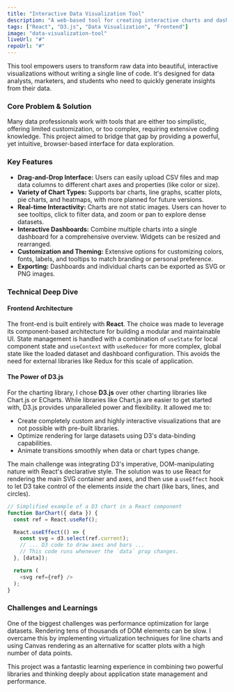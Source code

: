 ```yaml
---
title: "Interactive Data Visualization Tool"
description: "A web-based tool for creating interactive charts and dashboards from various data sources, built with D3.js and React."
tags: ["React", "D3.js", "Data Visualization", "Frontend"]
image: "data-visualization-tool"
liveUrl: "#"
repoUrl: "#"
---
```


This tool empowers users to transform raw data into beautiful, interactive visualizations without writing a single line of code. It's designed for data analysts, marketers, and students who need to quickly generate insights from their data.

### Core Problem & Solution

Many data professionals work with tools that are either too simplistic, offering limited customization, or too complex, requiring extensive coding knowledge. This project aimed to bridge that gap by providing a powerful, yet intuitive, browser-based interface for data exploration.

### Key Features

*   **Drag-and-Drop Interface:** Users can easily upload CSV files and map data columns to different chart axes and properties (like color or size).
*   **Variety of Chart Types:** Supports bar charts, line graphs, scatter plots, pie charts, and heatmaps, with more planned for future versions.
*   **Real-time Interactivity:** Charts are not static images. Users can hover to see tooltips, click to filter data, and zoom or pan to explore dense datasets.
*   **Interactive Dashboards:** Combine multiple charts into a single dashboard for a comprehensive overview. Widgets can be resized and rearranged.
*   **Customization and Theming:** Extensive options for customizing colors, fonts, labels, and tooltips to match branding or personal preference.
*   **Exporting:** Dashboards and individual charts can be exported as SVG or PNG images.

### Technical Deep Dive

#### Frontend Architecture
The front-end is built entirely with **React**. The choice was made to leverage its component-based architecture for building a modular and maintainable UI. State management is handled with a combination of `useState` for local component state and `useContext` with `useReducer` for more complex, global state like the loaded dataset and dashboard configuration. This avoids the need for external libraries like Redux for this scale of application.

#### The Power of D3.js
For the charting library, I chose **D3.js** over other charting libraries like Chart.js or ECharts. While libraries like Chart.js are easier to get started with, D3.js provides unparalleled power and flexibility. It allowed me to:
- Create completely custom and highly interactive visualizations that are not possible with pre-built libraries.
- Optimize rendering for large datasets using D3's data-binding capabilities.
- Animate transitions smoothly when data or chart types change.

The main challenge was integrating D3's imperative, DOM-manipulating nature with React's declarative style. The solution was to use React for rendering the main SVG container and axes, and then use a `useEffect` hook to let D3 take control of the elements *inside* the chart (like bars, lines, and circles).

```javascript
// Simplified example of a D3 chart in a React component
function BarChart({ data }) {
  const ref = React.useRef();

  React.useEffect(() => {
    const svg = d3.select(ref.current);
    // ... D3 code to draw axes and bars ...
    // This code runs whenever the `data` prop changes.
  }, [data]);

  return (
    <svg ref={ref} />
  );
}
```

### Challenges and Learnings

One of the biggest challenges was performance optimization for large datasets. Rendering tens of thousands of DOM elements can be slow. I overcame this by implementing virtualization techniques for line charts and using Canvas rendering as an alternative for scatter plots with a high number of data points.

This project was a fantastic learning experience in combining two powerful libraries and thinking deeply about application state management and performance.
